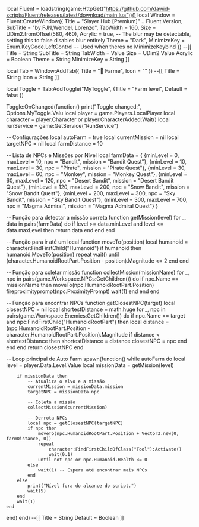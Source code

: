 local Fluent = loadstring(game:HttpGet("https://github.com/dawid-scripts/Fluent/releases/latest/download/main.lua"))()
local Window = Fluent:CreateWindow({
    Title = "Slayer Hub [Premium]" .. Fluent.Version,
    SubTitle = "by FJN,Wendel, Lorenzo",
    TabWidth = 160,
    Size = UDim2.fromOffset(580, 460),
    Acrylic = true, -- The blur may be detectable, setting this to false disables blur entirely
    Theme = "Dark",
    MinimizeKey = Enum.KeyCode.LeftControl -- Used when theres no MinimizeKeybind
})
--[[
   Title = String
   SubTitle = String
   TabWidth = Value
   Size = UDim2 Value
   Acrylic = Boolean
   Theme = String
   MinimizeKey = String
]]

local Tab = Window:AddTab({ Title = "🐲 Farme", Icon = "" })
--[[
    Title = String
    Icon = String
]]

local Toggle = Tab:AddToggle("MyToggle", {Title = "Farm level", Default = false })

Toggle:OnChanged(function()
    print("Toggle changed:", Options.MyToggle.Valu
    local player = game.Players.LocalPlayer
local character = player.Character or player.CharacterAdded:Wait()
local runService = game:GetService("RunService")

-- Configurações
local autoFarm = true
local currentMission = nil
local targetNPC = nil
local farmDistance = 10

-- Lista de NPCs e Missões por Nível
local farmData = {
    {minLevel = 0, maxLevel = 10, npc = "Bandit", mission = "Bandit Quest"},
    {minLevel = 10, maxLevel = 30, npc = "Pirate", mission = "Pirate Quest"},
    {minLevel = 30, maxLevel = 60, npc = "Monkey", mission = "Monkey Quest"},
    {minLevel = 60, maxLevel = 120, npc = "Desert Bandit", mission = "Desert Bandit Quest"},
    {minLevel = 120, maxLevel = 200, npc = "Snow Bandit", mission = "Snow Bandit Quest"},
    {minLevel = 200, maxLevel = 300, npc = "Sky Bandit", mission = "Sky Bandit Quest"},
    {minLevel = 300, maxLevel = 700, npc = "Magma Admiral", mission = "Magma Admiral Quest"}
}

-- Função para detectar a missão correta
function getMission(level)
    for _, data in pairs(farmData) do
        if level >= data.minLevel and level <= data.maxLevel then
            return data
        end
    end
end

-- Função para ir até um local
function moveTo(position)
    local humanoid = character:FindFirstChild("Humanoid")
    if humanoid then
        humanoid:MoveTo(position)
        repeat wait() until (character.HumanoidRootPart.Position - position).Magnitude <= 2
    end
end

-- Função para coletar missão
function collectMission(missionName)
    for _, npc in pairs(game.Workspace.NPCs:GetChildren()) do
        if npc.Name == missionName then
            moveTo(npc.HumanoidRootPart.Position)
            fireproximityprompt(npc.ProximityPrompt)
            wait(1)
        end
    end
end

-- Função para encontrar NPCs
function getClosestNPC(target)
    local closestNPC = nil
    local shortestDistance = math.huge
    for _, npc in pairs(game.Workspace.Enemies:GetChildren()) do
        if npc.Name == target and npc:FindFirstChild("HumanoidRootPart") then
            local distance = (npc.HumanoidRootPart.Position - character.HumanoidRootPart.Position).Magnitude
            if distance < shortestDistance then
                shortestDistance = distance
                closestNPC = npc
            end
        end
    end
    return closestNPC
end

-- Loop principal de Auto Farm
spawn(function()
    while autoFarm do
        local level = player.Data.Level.Value
        local missionData = getMission(level)
        
        if missionData then
            -- Atualiza o alvo e a missão
            currentMission = missionData.mission
            targetNPC = missionData.npc

            -- Coleta a missão
            collectMission(currentMission)

            -- Derrota NPCs
            local npc = getClosestNPC(targetNPC)
            if npc then
                moveTo(npc.HumanoidRootPart.Position + Vector3.new(0, farmDistance, 0))
                repeat
                    character:FindFirstChildOfClass("Tool"):Activate()
                    wait(0.1)
                until not npc or npc.Humanoid.Health <= 0
            else
                wait(1) -- Espera até encontrar mais NPCs
            end
        else
            print("Nível fora do alcance do script.")
            wait(5)
        end
        wait(1)
    end
end)
end)
--[[
    Title = String
    Default = Boolean
]]
